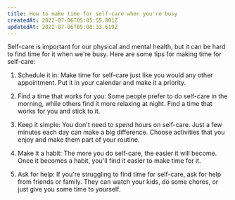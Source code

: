 ```yaml
---
title: How to make time for self-care when you're busy
createdAt: 2022-07-06T05:05:55.801Z
updatedAt: 2022-07-06T05:08:33.619Z
---
```


Self-care is important for our physical and mental health, but it can be hard to find time for it when we're busy. Here are some tips for making time for self-care: 

1. Schedule it in: Make time for self-care just like you would any other appointment. Put it in your calendar and make it a priority.

2. Find a time that works for you: Some people prefer to do self-care in the morning, while others find it more relaxing at night. Find a time that works for you and stick to it.

3. Keep it simple: You don't need to spend hours on self-care. Just a few minutes each day can make a big difference. Choose activities that you enjoy and make them part of your routine.

4. Make it a habit: The more you do self-care, the easier it will become. Once it becomes a habit, you'll find it easier to make time for it.

5. Ask for help: If you're struggling to find time for self-care, ask for help from friends or family. They can watch your kids, do some chores, or just give you some time to yourself.

